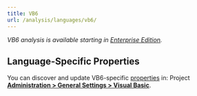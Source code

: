 ```yaml
---
title: VB6
url: /analysis/languages/vb6/
---
```


_VB6 analysis is available starting in [Enterprise Edition](https://redirect.sonarsource.com/editions/enterprise.html)._

<!-- static -->
<!-- update_center:vb -->
<!-- /static -->

## Language-Specific Properties

You can discover and update VB6-specific [properties](/analysis/analysis-parameters/) in: <!-- sonarcloud -->Project <!-- /sonarcloud -->**[Administration > General Settings > Visual Basic](/#sonarqube-admin#/admin/settings?category=visual+basic)**.

